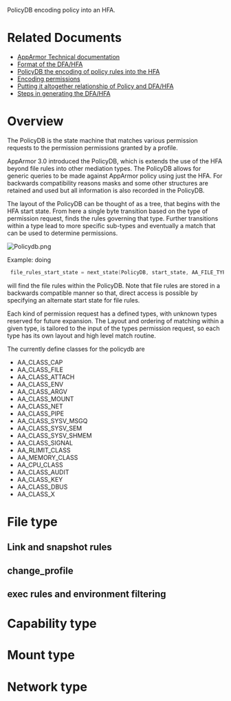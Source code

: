 PolicyDB encoding policy into an HFA.

Related Documents
=================

-   [AppArmor Technical documentation](Documentation#In_Depth)
-   [Format of the DFA/HFA](TechnicalDoc_HFA_Layout)
-   [PolicyDB the encoding of policy rules into the HFA](TechnicalDoc_PolicyDB)
-   [Encoding permissions](TechnicalDoc_HFA_permissions)
-   [Putting it altogether relationship of Policy and DFA/HFA](TechnicalDoc_Policy_Layout)
-   [Steps in generating the DFA/HFA](TechnicalDoc_HFA)

Overview
========

The PolicyDB is the state machine that matches various permission
requests to the permission permissions granted by a profile.

AppArmor 3.0 introduced the PolicyDB, which is extends the use of
the HFA beyond file rules into other mediation types. The PolicyDB
allows for generic queries to be made against AppArmor policy using
just the HFA. For backwards compatibility reasons masks and some
other structures are retained and used but all information is also
recorded in the PolicyDB.

The layout of the PolicyDB can be thought of as a tree, that begins
with the HFA start state. From here a single byte transition based
on the type of permission request, finds the rules governing that
type. Further transitions within a type lead to more specific sub-types
and eventually a match that can be used to determine permissions.

![](Policydb.png "Policydb.png")

Example: doing

```C
 file_rules_start_state = next_state(PolicyDB, start_state, AA_FILE_TYPE)
```

will find the file rules within the PolicyDB. Note that file rules
are stored in a backwards compatible manner so that, direct access
is possible by specifying an alternate start state for file rules.

Each kind of permission request has a defined types, with unknown
types reserved for future expansion. The Layout and ordering of
matching within a given type, is tailored to the input of the
types permission request, so each type has its own layout and high
level match routine.

The currently define classes for the policydb are

-   AA\_CLASS\_CAP
-   AA\_CLASS\_FILE
-   AA\_CLASS\_ATTACH
-   AA\_CLASS\_ENV
-   AA\_CLASS\_ARGV
-   AA\_CLASS\_MOUNT
-   AA\_CLASS\_NET
-   AA\_CLASS\_PIPE
-   AA\_CLASS\_SYSV\_MSGQ
-   AA\_CLASS\_SYSV\_SEM
-   AA\_CLASS\_SYSV\_SHMEM
-   AA\_CLASS\_SIGNAL
-   AA\_RLIMIT\_CLASS
-   AA\_MEMORY\_CLASS
-   AA\_CPU\_CLASS
-   AA\_CLASS\_AUDIT
-   AA\_CLASS\_KEY
-   AA\_CLASS\_DBUS
-   AA\_CLASS\_X

File type
=========

Link and snapshot rules
-----------------------

change\_profile
---------------

exec rules and environment filtering
------------------------------------

Capability type
===============

Mount type
==========

Network type
============
